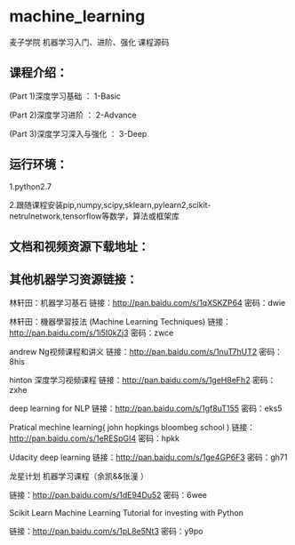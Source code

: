 # machine_learning
麦子学院 机器学习入门、进阶、强化 课程源码

## 课程介绍：
(Part 1)深度学习基础 ： 1-Basic

(Part 2)深度学习进阶 ： 2-Advance

(Part 3)深度学习深入与强化 ： 3-Deep

## 运行环境：
1.python2.7

2.跟随课程安装pip,numpy,scipy,sklearn,pylearn2,scikit-netrulnetwork,tensorflow等数学，算法或框架库

## 文档和视频资源下载地址：



## 其他机器学习资源链接：

林轩田：机器学习基石 
链接：http://pan.baidu.com/s/1qXSKZP64 密码：dwie

林轩田：機器學習技法 (Machine Learning Techniques)
链接：http://pan.baidu.com/s/1i5I0kZj3 密码：zwce

andrew Ng视频课程和讲义
链接：http://pan.baidu.com/s/1nuT7hUT2 密码：8his

hinton 深度学习视频课程
链接：http://pan.baidu.com/s/1geH8eFh2 密码：zxhe

deep learning for NLP
链接：http://pan.baidu.com/s/1gf8uT155 密码：eks5

Pratical mechine learning( john hopkings bloombeg school )
链接：http://pan.baidu.com/s/1eRESpGI4 密码：hpkk

Udacity deep learning 
链接：http://pan.baidu.com/s/1ge4GP6F3 密码：gh71

龙星计划 机器学习课程（余凯&&张潼 ）

链接：http://pan.baidu.com/s/1dE94Du52 密码：6wee

Scikit Learn Machine Learning Tutorial for investing with Python

链接：http://pan.baidu.com/s/1pL8e5Nt3 密码：y9po
